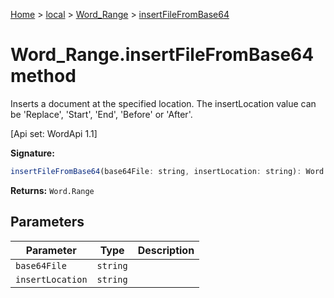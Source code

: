 [Home](./index) &gt; [local](local.md) &gt; [Word\_Range](local.word_range.md) &gt; [insertFileFromBase64](local.word_range.insertfilefrombase64.md)

# Word\_Range.insertFileFromBase64 method

Inserts a document at the specified location. The insertLocation value can be 'Replace', 'Start', 'End', 'Before' or 'After'. 

 \[Api set: WordApi 1.1\]

**Signature:**
```javascript
insertFileFromBase64(base64File: string, insertLocation: string): Word.Range;
```
**Returns:** `Word.Range`

## Parameters

|  Parameter | Type | Description |
|  --- | --- | --- |
|  `base64File` | `string` |  |
|  `insertLocation` | `string` |  |

